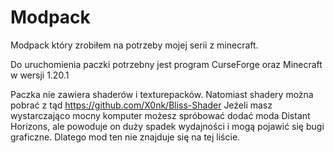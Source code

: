 # Modpack
Modpack który zrobiłem na potrzeby mojej serii z minecraft.

Do uruchomienia paczki potrzebny jest program CurseForge oraz Minecraft w wersji 1.20.1

Paczka nie zawiera shaderów i texturepacków. Natomiast shadery można pobrać z tąd https://github.com/X0nk/Bliss-Shader
Jeżeli masz wystarczająco mocny komputer możesz spróbować dodać moda Distant Horizons, ale powoduje on duży spadek wydajności i mogą pojawić się bugi graficzne. Dlatego mod ten nie znajduje się na tej liście.
